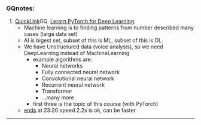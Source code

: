 ### GQnotes:
1. [QuickLink](https://www.youtube.com/watch?v=V_xro1bcAuA)GQ. [Lerarn PyTorch for Deep Learning](https://www.learnpytorch.io/), 
	- Machine learning is to finding patterns from number described many cases (large data set) 
	- AI is bigest set, subset of this is ML, subset of this is DL. 
	- We have Unstructured data (voice analysis), so we need DeepLearning instead of MachineLearning
		- example algorithms are:
			- Neural networks
			- Fully connected neural network
			- Convolutional neural network
			- Recurrent neural network
			- Transformer
			- ...many more
		- first three is the topic of this course (with PyTorch)
	- [ends](https://youtu.be/V_xro1bcAuA?t=1402) at 23:20 speed 2.2x is ok, can be faster
____
